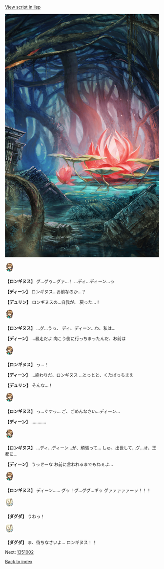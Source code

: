[View script in lisp](../scripts/1350902.txt)

![bog.png](../images/backgrounds/bog.png)

<img src="../images/units/300111.png" alt="300111.png" height="34"/>

**【ロンギヌス】**
グ…グゥ…グァ…！
…ディ…ディーン…っ

**【ディーン】**
ロンギヌス…お前なのか…？

**【デュリン】**
ロンギヌスの…自我が、
戻った…！

<img src="../images/units/300111.png" alt="300111.png" height="34"/>

**【ロンギヌス】**
…グ…うっ、
ディ、ディーン…わ、私は…

**【ディーン】**
…暴走だよ
向こう側に行っちまったんだ、お前は

<img src="../images/units/300111.png" alt="300111.png" height="34"/>

**【ロンギヌス】**
っ…！

**【ディーン】**
…終わりだ、ロンギヌス
…とっとと、くたばっちまえ

**【デュリン】**
そんな…！

<img src="../images/units/300111.png" alt="300111.png" height="34"/>

**【ロンギヌス】**
っ…ぐすっ…
ご、ごめんなさい…ディーン…

**【ディーン】**
…………

<img src="../images/units/300111.png" alt="300111.png" height="34"/>

**【ロンギヌス】**
…ディ…ディーン…が、頑張って…
しゅ、出世して…グ…オ、王都に…

**【ディーン】**
うっせーな
お前に言われるまでもねぇよ…

<img src="../images/units/300111.png" alt="300111.png" height="34"/>

**【ロンギヌス】**
ディーン……
グッ！グ…ググ…ギッ
グァァァァァーッ！！！

<img src="../images/units/200611.png" alt="200611.png" height="34"/>

**【ダグダ】**
うわっ！

<img src="../images/units/200611.png" alt="200611.png" height="34"/>

**【ダグダ】**
ま、待ちなさいよ…
ロンギヌス！！

Next: [1351002](1351002.md)

[Back to index](index.md)
